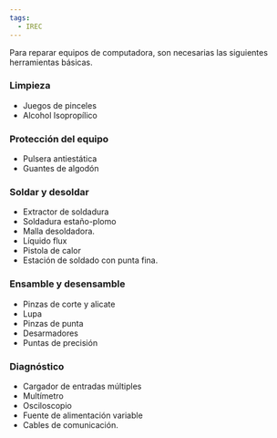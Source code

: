 ```yaml
---
tags:
  - IREC
---
```

Para reparar equipos de computadora, son necesarias las siguientes herramientas básicas.

### Limpieza
- Juegos de pinceles
- Alcohol Isopropílico

### Protección del equipo
- Pulsera antiestática
- Guantes de algodón

### Soldar y desoldar
- Extractor de soldadura
- Soldadura estaño-plomo
- Malla desoldadora.
- Líquido flux
- Pistola de calor
- Estación de soldado con punta fina.

### Ensamble y desensamble
- Pinzas de corte y alicate
- Lupa
- Pinzas de punta
- Desarmadores
- Puntas de precisión

### Diagnóstico
- Cargador de entradas múltiples
- Multímetro
- Osciloscopio
- Fuente de alimentación variable
- Cables de comunicación.

